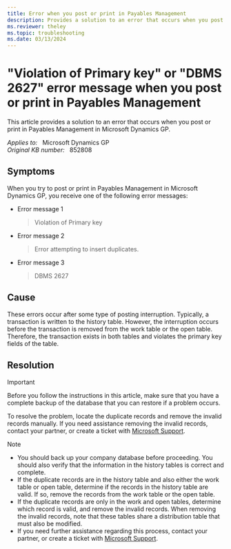 ```yaml
---
title: Error when you post or print in Payables Management
description: Provides a solution to an error that occurs when you post or print in Payables Management in Microsoft Dynamics GP.
ms.reviewer: theley
ms.topic: troubleshooting
ms.date: 03/13/2024
---
```

# "Violation of Primary key" or "DBMS 2627" error message when you post or print in Payables Management

This article provides a solution to an error that occurs when you post or print in Payables Management in Microsoft Dynamics GP.

_Applies to:_ &nbsp; Microsoft Dynamics GP  
_Original KB number:_ &nbsp; 852808

## Symptoms

When you try to post or print in Payables Management in Microsoft Dynamics GP, you receive one of the following error messages:

- Error message 1

  > Violation of Primary key

- Error message 2

  > Error attempting to insert duplicates.

- Error message 3

  > DBMS 2627

## Cause

These errors occur after some type of posting interruption. Typically, a transaction is written to the history table. However, the interruption occurs before the transaction is removed from the work table or the open table. Therefore, the transaction exists in both tables and violates the primary key fields of the table.

## Resolution

> [!IMPORTANT]
> Before you follow the instructions in this article, make sure that you have a complete backup of the database that you can restore if a problem occurs.

To resolve the problem, locate the duplicate records and remove the invalid records manually. If you need assistance removing the invalid records, contact your partner, or create a ticket with [Microsoft Support](https://support.microsoft.com/contactus/).

> [!NOTE]
>
> - You should back up your company database before proceeding. You should also verify that the information in the history tables is correct and complete.  
> - If the duplicate records are in the history table and also either the work table or open table, determine if the records in the history table are valid. If so, remove the records from the work table or the open table.  
> - If the duplicate records are only in the work and open tables, determine which record is valid, and remove the invalid records. When removing the invalid records, note that these tables share a distribution table that must also be modified.  
> - If you need further assistance regarding this process, contact your partner, or create a ticket with [Microsoft Support](https://support.microsoft.com/contactus/).
